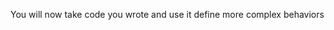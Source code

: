 <!--bl
    (filemeta
        (title "Combining existing code to solve new problems")
    )
/bl-->

You will now take code you wrote and use it define more complex behaviors
<!--bl
    (section "./magnitude.md")
/bl-->